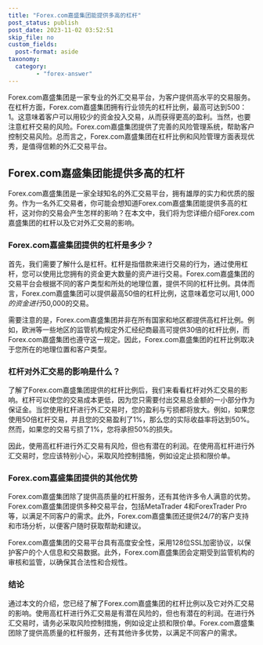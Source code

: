 ```yaml
---
title: "Forex.com嘉盛集团能提供多高的杠杆"
post_status: publish
post_date: 2023-11-02 03:52:51
skip_file: no
custom_fields: 
  post-format: aside
taxonomy:
  category:
        - "forex-answer"
---
```


Forex.com嘉盛集团是一家专业的外汇交易平台，为客户提供高水平的交易服务。在杠杆方面，Forex.com嘉盛集团拥有行业领先的杠杆比例，最高可达到500：1。这意味着客户可以用较少的资金投入交易，从而获得更高的盈利。当然，也要注意杠杆交易的风险。Forex.com嘉盛集团提供了完善的风险管理系统，帮助客户控制交易风险。总而言之，Forex.com嘉盛集团在杠杆比例和风险管理方面表现优秀，是值得信赖的外汇交易平台。

## Forex.com嘉盛集团能提供多高的杠杆

Forex.com嘉盛集团是一家全球知名的外汇交易平台，拥有雄厚的实力和优质的服务。作为一名外汇交易者，你可能会想知道Forex.com嘉盛集团能提供多高的杠杆，这对你的交易会产生怎样的影响？在本文中，我们将为您详细介绍Forex.com嘉盛集团的杠杆以及它对外汇交易的影响。

### Forex.com嘉盛集团提供的杠杆是多少？

首先，我们需要了解什么是杠杆。杠杆是指借款来进行交易的行为，通过使用杠杆，您可以使用比您拥有的资金更大数量的资产进行交易。Forex.com嘉盛集团的交易平台会根据不同的客户类型和所处的地理位置，提供不同的杠杆比例。具体而言，Forex.com嘉盛集团可以提供最高50倍的杠杆比例，这意味着您可以用$1,000的资金进行$50,000的交易。

需要注意的是，Forex.com嘉盛集团并非在所有国家和地区都提供高杠杆比例。例如，欧洲等一些地区的监管机构规定外汇经纪商最高可提供30倍的杠杆比例，而Forex.com嘉盛集团也遵守这一规定。因此，Forex.com嘉盛集团的杠杆比例取决于您所在的地理位置和客户类型。

### 杠杆对外汇交易的影响是什么？

了解了Forex.com嘉盛集团提供的杠杆比例后，我们来看看杠杆对外汇交易的影响。杠杆可以使您的交易成本更低，因为您只需要付出交易总金额的一小部分作为保证金。当您使用杠杆进行外汇交易时，您的盈利与亏损都将放大。例如，如果您使用50倍杠杆交易，并且您的交易盈利了1%，那么您的实际收益率将达到50%。然而，如果您的交易亏损了1%，您将承担50%的损失。

因此，使用高杠杆进行外汇交易有风险，但也有潜在的利润。在使用高杠杆进行外汇交易时，您应该特别小心，采取风险控制措施，例如设定止损和限价单。

### Forex.com嘉盛集团提供的其他优势

Forex.com嘉盛集团除了提供高质量的杠杆服务，还有其他许多令人满意的优势。Forex.com嘉盛集团提供多种交易平台，包括MetaTrader 4和ForexTrader Pro等，以满足不同客户的需求。此外，Forex.com嘉盛集团还提供24/7的客户支持和市场分析，以便客户随时获取帮助和建议。

Forex.com嘉盛集团的交易平台具有高度安全性，采用128位SSL加密协议，以保护客户的个人信息和交易数据。此外，Forex.com嘉盛集团会定期受到监管机构的审核和监管，以确保其合法性和合规性。

### 结论

通过本文的介绍，您已经了解了Forex.com嘉盛集团的杠杆比例以及它对外汇交易的影响。使用高杠杆进行外汇交易是有潜在风险的，但也有潜在的利润。在进行外汇交易时，请务必采取风险控制措施，例如设定止损和限价单。Forex.com嘉盛集团除了提供高质量的杠杆服务，还有其他许多优势，以满足不同客户的需求。
